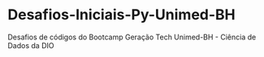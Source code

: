 # Desafios-Iniciais-Py-Unimed-BH
Desafios de códigos do Bootcamp Geração Tech Unimed-BH - Ciência de Dados da DIO
